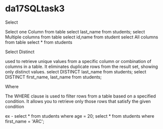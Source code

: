 # da17SQLtask3

Select 

Select one Column from table
select last_name from students;	
select Multiple columns from table
select id,name from student
select All columns from table
select * from students	

Select Distinct

used to retrieve unique values from a specific column or combination of columns in a table. It eliminates duplicate rows from the result set, showing only distinct values.
select DISTINCT last_name from students;
select DISTINCT first_name, last_name from students;

Where

The WHERE clause is used to filter rows from a table based on a specified condition. It allows you to retrieve only those rows that satisfy the given condition

ex -
select * from students where age = 20;
select * from students where first_name = 'ARC';
